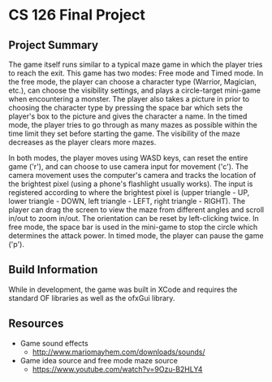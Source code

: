 # CS 126 Final Project

## Project Summary
The game itself runs similar to a typical maze game in which the player tries to reach the exit. This game has two modes: Free mode and Timed mode. In the free mode, the player can choose a character type (Warrior, Magician, etc.),  can choose the visibility settings, and plays a circle-target mini-game when encountering a monster. The player also takes a picture in prior to choosing the character type by pressing the space bar which sets the player's box to the picture and gives the character a name. In the timed mode, the player tries to go through as many mazes as possible within the time limit they set before starting the game. The visibility of the maze decreases as the player clears more mazes.

In both modes, the player moves using WASD keys, can reset the entire game ('r'), and can choose to use camera input for movement ('c'). The camera movement uses the computer's camera and tracks the location of the brightest pixel (using a phone's flashlight usually works). The input is registered according to where the brightest pixel is (upper triangle - UP, lower triangle - DOWN, left triangle - LEFT, right triangle - RIGHT). The player can drag the screen to view the maze from different angles and scroll in/out to zoom in/out. The orientation can be reset by left-clicking twice. In free mode, the space bar is used in the mini-game to stop the circle which determines the attack power. In timed mode, the player can pause the game ('p').

## Build Information
While in development, the game was built in XCode and requires the standard OF libraries as well as the ofxGui library. 

## Resources

- Game sound effects 
  - http://www.mariomayhem.com/downloads/sounds/
- Game idea source and free mode maze source 
  - https://www.youtube.com/watch?v=9Ozu-B2HLY4

